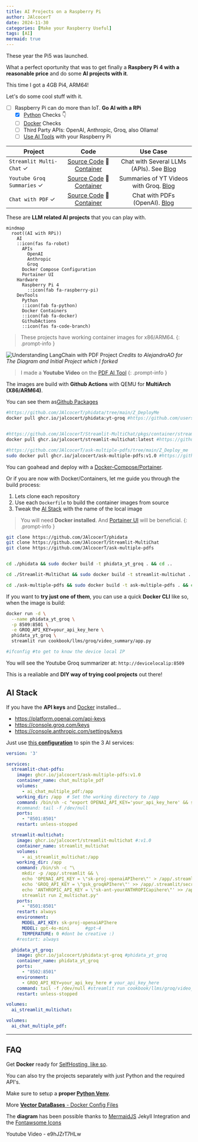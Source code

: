 ```yaml
---
title: AI Projects on a Raspberry Pi
author: JAlcocerT
date: 2024-11-30
categories: [Make your Raspberry Useful]
tags: [AI]
mermaid: true
---
```


These year the Pi5 was launched.

What a perfect oportunity that was to get finally a **Raspbery Pi 4 with a reasonable price** and do some **AI projects with it**.

This time I got a 4GB Pi4, ARM64!

Let's do some cool stuff with it.

- [ ] Raspberry Pi can do more than IoT. **Go AI with a RPi**
  + [x] [Python](#faq) Checks 👇
  + [ ] [Docker](#faq) Checks
  + [ ] Third Party APIs: OpenAI, Anthropic, Groq, also Ollama!
  + [ ] [Use AI Tools](#ai-stack) with your Raspberry Pi  

| Project             | Code                  | Use Case |
|---------------------|:---------------------:|:-----------:|
| `Streamlit Multi-Chat`  ✓  | [Source Code](https://github.com/JAlcocerT/Streamlit-MultiChat)  🐍 [Container](https://github.com/JAlcocerT/phidata/pkgs/container/phidata)      | Chat with Several LLMs (APIs). See [Blog](https://jalcocert.github.io/JAlcocerT/create-streamlit-chatgpt/#a-multichat-with-streamlit)       |
| `Youtube Groq Summaries`     ✓  | [Source Code](https://github.com/JAlcocerT/phidata)  🐍[Container](https://github.com/JAlcocerT/Streamlit-MultiChat/pkgs/container/streamlit-multichat)  | Summaries of YT Videos with Groq. [Blog](https://jalcocert.github.io/JAlcocerT/summarize-yt-videos/)      |
| `Chat with PDF`        ✓      | [Source Code](https://github.com/JAlcocerT/ask-multiple-pdfs) 🐍  [Container](https://github.com/JAlcocerT/ask-multiple-pdfs/pkgs/container/ask-multiple-pdfs) | Chat with PDFs (OpenAI). [Blog](https://jalcocert.github.io/JAlcocerT/how-to-chat-with-pdfs/) |

These are **LLM related AI projects** that you can play with.

```mermaid
mindmap
  root((AI with RPi))
    AI
    ::icon(fas fa-robot)
      APIs
        OpenAI
        Anthropic
        Groq
      Docker Compose Configuration
      Portainer UI
    Hardware
      Raspberry Pi 4
        ::icon(fab fa-raspberry-pi)
    DevTools
      Python
      ::icon(fab fa-python)
      Docker Containers
      ::icon(fab fa-docker)
      GithubActions
      ::icon(fas fa-code-branch)
```

> These projects have working container images for x86/ARM64.
{: .prompt-info }


<!-- ![BMAX B4 - Sysbench Test](/img/minipc-vs-pis/sysbench_bmaxb4.png)
_BMAX B4 - Sysbench Test_ -->

![Understanding LangChain with PDF Project](https://raw.githubusercontent.com/JAlcocerT/ask-multiple-pdfs/main/docs/PDF-LangChain.jpg)
_Credits to AlejandroAO for The Diagram and Initial Project which I forked_


> I made a **Youtube Video** on the [PDF AI Tool](https://www.youtube.com/watch?v=e9hJZrT7HLw)
{: .prompt-info }

The images are build with **Github Actions** with QEMU for **MultiArch (X86/ARM64)**.

You can see them as[Github Packages](https://github.com/JAlcocerT?tab=packages)

```sh
#https://github.com/JAlcocerT/phidata/tree/main/Z_DeployMe
docker pull ghcr.io/jalcocert/phidata:yt-groq #https://github.com/users/JAlcocerT/packages/container/package/phidata


#https://github.com/JAlcocerT/Streamlit-MultiChat/pkgs/container/streamlit-multichat
docker pull ghcr.io/jalcocert/streamlit-multichat:latest #https://github.com/JAlcocerT/Streamlit-MultiChat/tree/main/Z_DeployMe

#https://github.com/JAlcocerT/ask-multiple-pdfs/tree/main/Z_Deploy_me
sudo docker pull ghcr.io/jalcocert/ask-multiple-pdfs:v1.0 #https://github.com/JAlcocerT/ask-multiple-pdfs/pkgs/container/ask-multiple-pdfs
```

You can goahead and deploy with a [Docker-Compose/Portainer](#ai-stack).

Or if you are now with Docker/Containers, let me guide you through the build process:

1. Lets clone each repository
2. Use each `Dockerfile` to build the container images from source
3. Tweak the [AI Stack](#ai-stack) with the name of the local image

> You will need **Docker installed**. And [Portainer UI](https://fossengineer.com/selfhosting-portainer-docker/) will be beneficial.
{: .prompt-info }

```sh
git clone https://github.com/JAlcocerT/phidata
git clone https://github.com/JAlcocerT/Streamlit-MultiChat
git clone https://github.com/JAlcocerT/ask-multiple-pdfs


cd ./phidata && sudo docker build -t phidata_yt_groq . && cd ..

cd ./Streamlit-MultiChat && sudo docker build -t streamlit-multichat . && cd ..

cd ./ask-multiple-pdfs && sudo docker build -t ask-multiple-pdfs . && cd ..
```

If you want to **try just one of them**, you can use a quick **Docker CLI** like so, when the image is build:

```sh
docker run -d \
  --name phidata_yt_groq \
  -p 8509:8501 \
  -e GROQ_API_KEY=your_api_key_here \
  phidata_yt_groq \
  streamlit run cookbook/llms/groq/video_summary/app.py

#ifconfig #to get to know the device local IP
```

You will see the Youtube Groq summarizer at: `http://devicelocalip:8509`


This is a realiable and **DIY way of trying cool projects** out there! 


## AI Stack


If you have the **API keys** and [Docker](#faq) installed...

* https://platform.openai.com/api-keys
* https://console.groq.com/keys
* https://console.anthropic.com/settings/keys

Just use [this **configuration**](https://github.com/JAlcocerT/Docker/blob/main/AI_Gen/Project_AIs/docker-compose.yml) to spin the 3 AI services:


```yml
version: '3'

services:
  streamlit-chat-pdfs:
    image: ghcr.io/jalcocert/ask-multiple-pdfs:v1.0 
    container_name: chat_multiple_pdf
    volumes:
      - ai_chat_multiple_pdf:/app
    working_dir: /app  # Set the working directory to /app
    command: /bin/sh -c "export OPENAI_API_KEY='your_api_key_here' && streamlit run appv3_pass.py"    
    #command: tail -f /dev/null
    ports:
      - "8501:8501"    
    restart: unless-stopped

  streamlit-multichat:
    image: ghcr.io/jalcocert/streamlit-multichat #:v1.0
    container_name: streamlit_multichat
    volumes:
      - ai_streamlit_multichat:/app
    working_dir: /app
    command: /bin/sh -c "\
      mkdir -p /app/.streamlit && \
      echo 'OPENAI_API_KEY = \"sk-proj-openaiAPIhere\"' > /app/.streamlit/secrets.toml && \
      echo 'GROQ_API_KEY = \"gsk_groqAPIhere\"' >> /app/.streamlit/secrets.toml && \
      echo 'ANTHROPIC_API_KEY = \"sk-ant-yourANTHROPICapihere\"' >> /app/.streamlit/secrets.toml && \      
      streamlit run Z_multichat.py"
    ports:
      - "8501:8501"
    restart: always
    environment:
      MODEL_API_KEY: sk-proj-openaiAPIhere
      MODEL: gpt-4o-mini      #gpt-4 
      TEMPERATURE: 0 #dont be creative :)    
    #restart: always   

  phidata_yt_groq:
    image: ghcr.io/jalcocert/phidata:yt-groq #phidata_yt_groq
    container_name: phidata_yt_groq
    ports:
      - "8502:8501"    
    environment:
      - GROQ_API_KEY=your_api_key_here # your_api_key_here
    command: tail -f /dev/null #streamlit run cookbook/llms/groq/video_summary/app.py
    restart: unless-stopped

volumes:
  ai_streamlit_multichat:

volumes:
  ai_chat_multiple_pdf:
```

---

## FAQ

Get **Docker** ready for [SelfHosting, like so](https://jalcocert.github.io/Linux/docs/linux__cloud/selfhosting/).

You can also try the projects separately with just Python and the required API's.

Make sure to setup a **proper [Python Venv](https://jalcocert.github.io/JAlcocerT/useful-python-stuff/)**.

More [**Vector DataBases** - Docker Config Files](https://github.com/JAlcocerT/Docker/tree/main/AI_Gen/Z_VectorDBs)

The **diagram** has been possible thanks to [MermaidJS](https://jalcocert.github.io/JAlcocerT/ai-useful-yet-simple/#diagrams-with-ai) Jekyll Integration and the [Fontawsome Icons](https://fontawesome.com/v5/search?o=r&m=free)

Youtube Video - e9hJZrT7HLw
